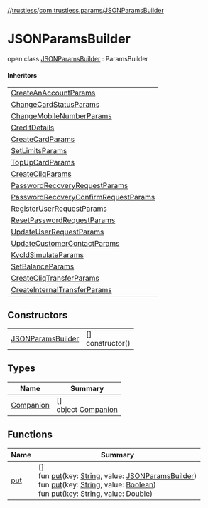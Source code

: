 //[trustless](../../../index.md)/[com.trustless.params](../index.md)/[JSONParamsBuilder](index.md)

# JSONParamsBuilder

open class [JSONParamsBuilder](index.md) : ParamsBuilder

#### Inheritors

| |
|---|
| [CreateAnAccountParams](../../com.trustless.requests.accounts.createAnAccount/-create-an-account-params/index.md) |
| [ChangeCardStatusParams](../../com.trustless.requests.cards.changeCardStatus/-change-card-status-params/index.md) |
| [ChangeMobileNumberParams](../../com.trustless.requests.cards.changeMobileNumber/-change-mobile-number-params/index.md) |
| [CreditDetails](../../com.trustless.requests.cards.createCard/-credit-details/index.md) |
| [CreateCardParams](../../com.trustless.requests.cards.createCard/-create-card-params/index.md) |
| [SetLimitsParams](../../com.trustless.requests.cards.setLimits/-set-limits-params/index.md) |
| [TopUpCardParams](../../com.trustless.requests.cards.topUp/-top-up-card-params/index.md) |
| [CreateCliqParams](../../com.trustless.requests.cliq/-create-cliq-params/index.md) |
| [PasswordRecoveryRequestParams](../../com.trustless.requests.identity.passwordRecovery/-password-recovery-request-params/index.md) |
| [PasswordRecoveryConfirmRequestParams](../../com.trustless.requests.identity.passwordRecoveryConfirm/-password-recovery-confirm-request-params/index.md) |
| [RegisterUserRequestParams](../../com.trustless.requests.identity.registerUser/-register-user-request-params/index.md) |
| [ResetPasswordRequestParams](../../com.trustless.requests.identity.resetPassword/-reset-password-request-params/index.md) |
| [UpdateUserRequestParams](../../com.trustless.requests.identity.updateUser/-update-user-request-params/index.md) |
| [UpdateCustomerContactParams](../../com.trustless.requests.kyc.updateCustomerContact/-update-customer-contact-params/index.md) |
| [KycIdSimulateParams](../../com.trustless.requests.simulate.kycId/-kyc-id-simulate-params/index.md) |
| [SetBalanceParams](../../com.trustless.requests.simulate.setBalance/-set-balance-params/index.md) |
| [CreateCliqTransferParams](../../com.trustless.requests.transfers/-create-cliq-transfer-params/index.md) |
| [CreateInternalTransferParams](../../com.trustless.requests.transfers/-create-internal-transfer-params/index.md) |

## Constructors

| | |
|---|---|
| [JSONParamsBuilder](-j-s-o-n-params-builder.md) | []<br>constructor() |

## Types

| Name | Summary |
|---|---|
| [Companion](-companion/index.md) | []<br>object [Companion](-companion/index.md) |

## Functions

| Name | Summary |
|---|---|
| [put](put.md) | []<br>fun [put](put.md)(key: [String](https://kotlinlang.org/api/latest/jvm/stdlib/kotlin/-string/index.html), value: [JSONParamsBuilder](index.md))<br>fun [put](put.md)(key: [String](https://kotlinlang.org/api/latest/jvm/stdlib/kotlin/-string/index.html), value: [Boolean](https://kotlinlang.org/api/latest/jvm/stdlib/kotlin/-boolean/index.html))<br>fun [put](put.md)(key: [String](https://kotlinlang.org/api/latest/jvm/stdlib/kotlin/-string/index.html), value: [Double](https://kotlinlang.org/api/latest/jvm/stdlib/kotlin/-double/index.html)) |
